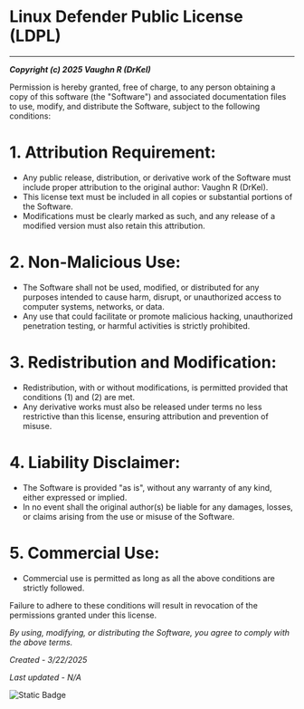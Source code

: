 # Linux Defender Public License (LDPL)
-----------------------------------

***Copyright (c) 2025 Vaughn R (DrKel)***

Permission is hereby granted, free of charge, to any person obtaining a copy of this software (the "Software") and associated documentation files to use, modify, and distribute the Software, subject to the following conditions:

# 1. Attribution Requirement:
   - Any public release, distribution, or derivative work of the Software must include proper attribution to the original author: Vaughn R (DrKel).
   - This license text must be included in all copies or substantial portions of the Software.
   - Modifications must be clearly marked as such, and any release of a modified version must also retain this attribution.

# 2. Non-Malicious Use:
   - The Software shall not be used, modified, or distributed for any purposes intended to cause harm, disrupt, or unauthorized access to computer systems, networks, or data.
   - Any use that could facilitate or promote malicious hacking, unauthorized penetration testing, or harmful activities is strictly prohibited.

# 3. Redistribution and Modification:
   - Redistribution, with or without modifications, is permitted provided that conditions (1) and (2) are met.
   - Any derivative works must also be released under terms no less restrictive than this license, ensuring attribution and prevention of misuse.

# 4. Liability Disclaimer:
   - The Software is provided "as is", without any warranty of any kind, either expressed or implied.
   - In no event shall the original author(s) be liable for any damages, losses, or claims arising from the use or misuse of the Software.

# 5. Commercial Use:
   - Commercial use is permitted as long as all the above conditions are strictly followed.

Failure to adhere to these conditions will result in revocation of the permissions granted under this license.

*By using, modifying, or distributing the Software, you agree to comply with the above terms.*

*Created - 3/22/2025*

*Last updated - N/A*

![Static Badge](https://img.shields.io/badge/Linux%20Defender%20Public%20License%20(LDPL)-1?style=flat&label=License&labelColor=grey&color=lightgrey)


